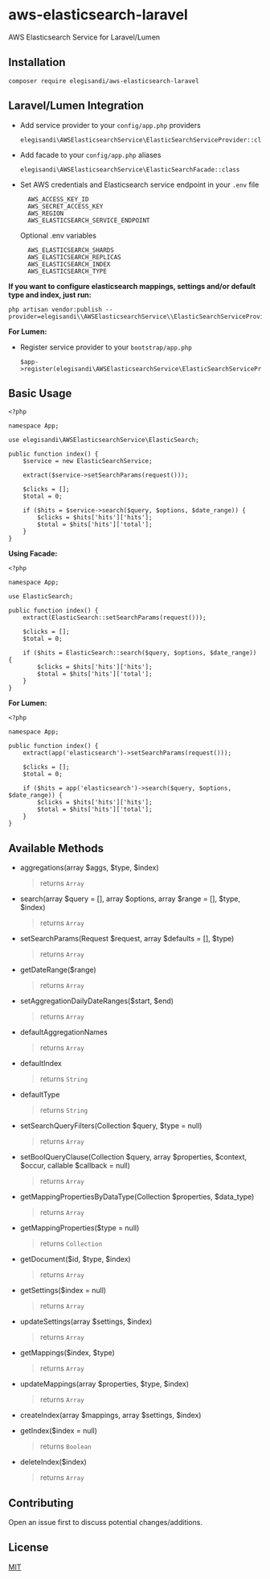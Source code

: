# aws-elasticsearch-laravel
AWS Elasticsearch Service for Laravel/Lumen

## Installation

    composer require elegisandi/aws-elasticsearch-laravel

## Laravel/Lumen Integration

- Add service provider to your `config/app.php` providers

      elegisandi\AWSElasticsearchService\ElasticSearchServiceProvider::class

- Add facade to your `config/app.php` aliases

      elegisandi\AWSElasticsearchService\ElasticSearchFacade::class
      
- Set AWS credentials and Elasticsearch service endpoint in your `.env` file

        AWS_ACCESS_KEY_ID
        AWS_SECRET_ACCESS_KEY
        AWS_REGION
        AWS_ELASTICSEARCH_SERVICE_ENDPOINT
        
    Optional .env variables
    
        AWS_ELASTICSEARCH_SHARDS
        AWS_ELASTICSEARCH_REPLICAS
        AWS_ELASTICSEARCH_INDEX
        AWS_ELASTICSEARCH_TYPE
        
**If you want to configure elasticsearch mappings, settings and/or default type and index, just run:**

    php artisan vendor:publish --provider=elegisandi\\AWSElasticsearchService\\ElasticSearchServiceProvider

**For Lumen:**

- Register service provider to your `bootstrap/app.php`

      $app->register(elegisandi\AWSElasticsearchService\ElasticSearchServiceProvider::class);      

## Basic Usage

    <?php
    
    namespace App;
    
    use elegisandi\AWSElasticsearchService\ElasticSearch;
    
    public function index() {
        $service = new ElasticSearchService;
        
        extract($service->setSearchParams(request()));

        $clicks = [];
        $total = 0;

        if ($hits = $service->search($query, $options, $date_range)) {
            $clicks = $hits['hits']['hits'];
            $total = $hits['hits']['total'];
        }
    }
    
**Using Facade:**

    <?php
        
    namespace App;
    
    use ElasticSearch;
    
    public function index() {
        extract(ElasticSearch::setSearchParams(request()));

        $clicks = [];
        $total = 0;

        if ($hits = ElasticSearch::search($query, $options, $date_range)) {
            $clicks = $hits['hits']['hits'];
            $total = $hits['hits']['total'];
        }
    }
    
**For Lumen:**

    <?php
            
    namespace App;
    
    public function index() {
        extract(app('elasticsearch')->setSearchParams(request()));

        $clicks = [];
        $total = 0;

        if ($hits = app('elasticsearch')->search($query, $options, $date_range)) {
            $clicks = $hits['hits']['hits'];
            $total = $hits['hits']['total'];
        }
    }

## Available Methods

* aggregations(array $aggs, $type, $index)

    > returns `Array`

* search(array $query = [], array $options, array $range = [], $type, $index)

    > returns `Array`

* setSearchParams(Request $request, array $defaults = [], $type)

    > returns `Array`

* getDateRange($range)

    > returns `Array`
    
* setAggregationDailyDateRanges($start, $end)

    > returns `Array`

* defaultAggregationNames

    > returns `Array`

* defaultIndex

    > returns `String`

* defaultType

    > returns `String`

* setSearchQueryFilters(Collection $query, $type = null)

    > returns `Array`

* setBoolQueryClause(Collection $query, array $properties, $context, $occur, callable $callback = null)

    > returns `Array`

* getMappingPropertiesByDataType(Collection $properties, $data_type)

    > returns `Array`

* getMappingProperties($type = null)

    > returns `Collection`

* getDocument($id, $type, $index)

    > returns `Array`

* getSettings($index = null)

    > returns `Array`

* updateSettings(array $settings, $index)

    > returns `Array`

* getMappings($index, $type)

    > returns `Array`

* updateMappings(array $properties, $type, $index)

    > returns `Array`

* createIndex(array $mappings, array $settings, $index)

* getIndex($index = null)

    > returns `Boolean`

* deleteIndex($index)

    > returns `Array`

## Contributing

Open an issue first to discuss potential changes/additions.

## License

[MIT](https://github.com/elegisandi/aws-elastic-search-laravel/blob/master/LICENSE)